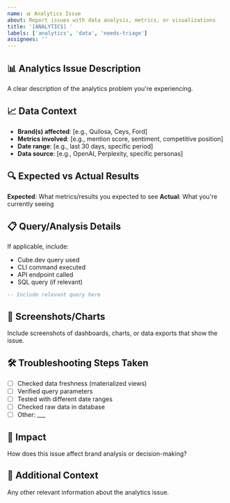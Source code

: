 ```yaml
---
name: 📊 Analytics Issue
about: Report issues with data analysis, metrics, or visualizations
title: '[ANALYTICS] '
labels: ['analytics', 'data', 'needs-triage']
assignees: ''
---
```


## 📊 Analytics Issue Description
A clear description of the analytics problem you're experiencing.

## 📈 Data Context
- **Brand(s) affected**: [e.g., Quilosa, Ceys, Ford]
- **Metrics involved**: [e.g., mention score, sentiment, competitive position]
- **Date range**: [e.g., last 30 days, specific period]
- **Data source**: [e.g., OpenAI, Perplexity, specific personas]

## 🔍 Expected vs Actual Results
**Expected**: What metrics/results you expected to see
**Actual**: What you're currently seeing

## 📋 Query/Analysis Details
If applicable, include:
- Cube.dev query used
- CLI command executed
- API endpoint called
- SQL query (if relevant)

```sql
-- Include relevant query here
```

## 📸 Screenshots/Charts
Include screenshots of dashboards, charts, or data exports that show the issue.

## 🛠️ Troubleshooting Steps Taken
- [ ] Checked data freshness (materialized views)
- [ ] Verified query parameters
- [ ] Tested with different date ranges
- [ ] Checked raw data in database
- [ ] Other: ___

## 🎯 Impact
How does this issue affect brand analysis or decision-making?

## 📝 Additional Context
Any other relevant information about the analytics issue.